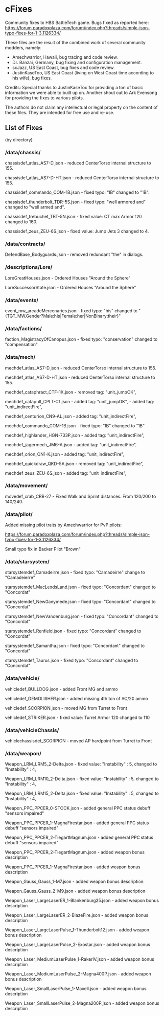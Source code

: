 # cFixes
Community fixes to HBS BattleTech game.
Bugs fixed as reported here:
https://forum.paradoxplaza.com/forum/index.php?threads/simple-json-typo-fixes-for-1-3.1126334/

These files are the result of the combined work of several community modders, namely:

- Amechwarrior, Hawaii, bug tracing and code review.
- Dr. Banzai, Germany, bug fixing and configuration management.
- scJazz, US East Coast, bug fixes and code review.
- JustinKaseToo, US East Coast (living on West Coast time according to his wife), bug fixes.

Credits:
Special thanks to JustinKaseToo for providing a ton of basic information we were able to built up on.
Another shout out to Ark Evensong for providing the fixes to various pilots.

The authors do not claim any intellectual or legal property on the content of these files. 
They are intended for free use and re-use.

## List of Fixes
(by directory)

### /data/chassis/
chassisdef_atlas_AS7-D.json - reduced CenterTorso internal structure to 155.

chassisdef_atlas_AS7-D-HT.json - reduced CenterTorso internal structure to 155.

chassisdef_commando_COM-1B.json - fixed typo: "IB" changed to "1B".

chassisdef_thunderbolt_TDR-5S.json - fixed typo: "well armored and" changed to "well armed and".

chassisdef_trebuchet_TBT-5N.json - fixed value: CT max Armor 120 changed to 160.

chassisdef_zeus_ZEU-6S.json - fixed value: Jump Jets 3 changed to 4.

### /data/contracts/
DefendBase_Bodyguards.json - removed redundant "the" in dialogs.

### /descriptions/Lore/
LoreGreatHouses.json - Ordered Houses "Around the Sphere"

LoreSuccessorState.json - Ordered Houses "Around the Sphere"

### /data/events/
event_mw_arcadeMercenaries.json - fixed typo: "his" changed to "{TGT_MW.Gender?Male:his|Female:her|NonBinary:their}"

### /data/factions/
faction_MagistracyOfCanopus.json - fixed typo: "conservation" changed to "compensation"

### /data/mech/
mechdef_atlas_AS7-D.json - reduced CenterTorso internal structure to 155.

mechdef_atlas_AS7-D-HT.json - reduced CenterTorso internal structure to 155.

mechdef_cataphract_CTF-1X.json - removed tag: "unit_jumpOK", 

mechdef_catapult_CPLT-C1.json - added tag: "unit_jumpOK", - added tag: "unit_indirectFire",

mechdef_centurion_CN9-AL.json - added tag: "unit_indirectFire",

mechdef_commando_COM-1B.json - fixed typo: "IB" changed to "1B"

mechdef_highlander_HGN-733P.json - added tag: "unit_indirectFire",

mechdef_jagermech_JM6-A.json - added tag: "unit_indirectFire",

mechdef_orion_ON1-K.json - added tag: "unit_indirectFire",

mechdef_quickdraw_QKD-5A.json - removed tag: "unit_indirectFire",

mechdef_zeus_ZEU-6S.json - added tag: "unit_indirectFire",

### /data/movement/
movedef_crab_CRB-27 - Fixed Walk and Sprint distances.  From 120/200 to 140/240.

### /data/pilot/
Added missing pilot traits by Amechwarrior for PvP pilots:

https://forum.paradoxplaza.com/forum/index.php?threads/simple-json-typo-fixes-for-1-3.1126334/

Small typo fix in Backer Pilot "Brown"

### /data/starsystem/
starsystemdef_Camadeirre.json - fixed typo: "Camadeirre" change to "Camadeierre"

starsystemdef_MacLeodsLand.json - fixed typo: "Concordant" changed to "Concordat"

starsystemdef_NewGanymede.json - fixed typo: "Concordant" changed to "Concordat"

starsystemdef_NewVandenburg.json - fixed typo: "Concordant" changed to "Concordat"

starsystemdef_Renfield.json - fixed typo: "Concordant" changed to "Concordat"

starsystemdef_Samantha.json - fixed typo: "Concordant" changed to "Concordat"

starsystemdef_Taurus.json - fixed typo: "Concordant" changed to "Concordat"

### /data/vehicle/
vehicledef_BULLDOG.json - added Front MG and ammo

vehicledef_DEMOLISHER.json - added missing 4th ton of AC/20 ammo

vehicledef_SCORPION.json - moved MG from Turret to Front

vehicledef_STRIKER.json - fixed value: Turret Armor 120 changed to 110

### /data/vehicleChassis/
vehiclechassisdef_SCORPION - moved AP hardpoint from Turret to Front

### /data/weapon/
Weapon_LRM_LRM5_2-Delta.json - fixed value: "Instability" : 5, changed to "Instability" : 4,

Weapon_LRM_LRM10_2-Delta.json - fixed value: "Instability" : 5, changed to "Instability" : 4,

Weapon_LRM_LRM15_2-Delta.json - fixed value: "Instability" : 5, changed to "Instability" : 4,

Weapon_PPC_PPCER_0-STOCK.json - added general PPC status debuff "sensors impaired"

Weapon_PPC_PPCER_1-MagnaFirestar.json - added general PPC status debuff "sensors impaired"

Weapon_PPC_PPCER_2-TiegartMagnum.json - added general PPC status debuff "sensors impaired"

Weapon_PPC_PPCER_2-TiegartMagnum.json - added weapon bonus description

Weapon_PPC_PPCER_1-MagnaFirestar.json - added weapon bonus description

Weapon_Gauss_Gauss_1-M7.json - added weapon bonus description

Weapon_Gauss_Gauss_2-M9.json - added weapon bonus description

Weapon_Laser_LargeLaserER_1-Blankenburg25.json - added weapon bonus description

Weapon_Laser_LargeLaserER_2-BlazeFire.json - added weapon bonus description

Weapon_Laser_LargeLaserPulse_1-Thunderbolt12.json - added weapon bonus description

Weapon_Laser_LargeLaserPulse_2-Exostar.json - added weapon bonus description
 
Weapon_Laser_MediumLaserPulse_1-RakerIV.json - added weapon bonus description

Weapon_Laser_MediumLaserPulse_2-Magna400P.json - added weapon bonus description

Weapon_Laser_SmallLaserPulse_1-Maxell.json - added weapon bonus description

Weapon_Laser_SmallLaserPulse_2-Magna200P.json - added weapon bonus description
